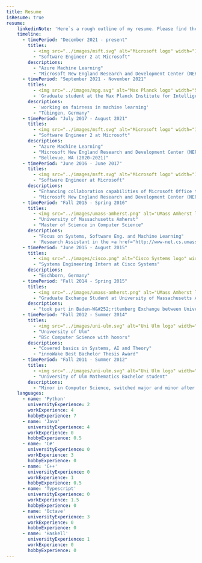 ```yaml
---
title: Resume
isResume: true
resume:
    linkedinNote: 'Here`s a rough outline of my resume. Please find the comprehensive version at <a href="https://www.linkedin.com/in/romanlutz">linkedin.com/in/romanlutz</a>'
    timeline:
      - timePeriod: "December 2021 - present"
        titles:
          - <img src="../images/msft.svg" alt="Microsoft logo" width="100%" class="center">
          - "Software Engineer 2 at Microsoft"
        descriptions:
          - "Azure Machine Learning"
          - "Microsoft New England Research and Development Center (NERD), Cambridge, MA"
      - timePeriod: "September 2021 - November 2021"
        titles:
          - <img src="../images/mpg.svg" alt="Max Planck logo" width="50%" class="center">
          - 'Graduate student at the Max Planck Institute for Intelligent Systems (MPI-IS)'
        descriptions:
          - 'working on fairness in machine learning'
          - "Tübingen, Germany"
      - timePeriod: "July 2017 - August 2021"
        titles:
          - <img src="../images/msft.svg" alt="Microsoft logo" width="100%" class="center">
          - "Software Engineer 2 at Microsoft"
        descriptions:
          - "Azure Machine Learning"
          - "Microsoft New England Research and Development Center (NERD), Cambridge, MA (until 2020)"
          - "Bellevue, WA (2020-2021)"
      - timePeriod: "June 2016 - June 2017"
        titles:
          - <img src="../images/msft.svg" alt="Microsoft logo" width="100%" class="center">
          - "Software Engineer at Microsoft"
        descriptions:
          - "Enhancing collaboration capabilities of Microsoft Office through the Share feature."
          - "Microsoft New England Research and Development Center (NERD), Cambridge, MA"
      - timePeriod: "Fall 2015 - Spring 2016"
        titles:
          - <img src="../images/umass-amherst.png" alt="UMass Amherst logo" width="100%" class="center">
          - "University of Massachusetts Amherst"
          - "Master of Science in Computer Science"
        descriptions:
          - "Focus on Systems, Software Eng. and Machine Learning"
          - 'Research Assistant in the <a href="http://www-net.cs.umass.edu/networks/people.html">Computer Networking Lab</a> working with Professor <a href="https://www.cs.umass.edu/faculty/directory/towsley_donald">Don Towsley</a> and Professor <a href="http://www2.ic.uff.br/~arocha/">Antonio Rocha</a> on the <span class="thigh">Simulation of Cache Networks.</span>'
      - timePeriod: "June 2015 - August 2015"
        titles:
          - <img src="../images/cisco.png" alt="Cisco Systems logo" width="80%" class="center">
          - "Systems Engineering Intern at Cisco Systems"
        descriptions:
          - "Eschborn, Germany"
      - timePeriod: "Fall 2014 - Spring 2015"
        titles:
          - <img src="../images/umass-amherst.png" alt="UMass Amherst logo" width="100%" class="center">
          - "Graduate Exchange Student at University of Massachusetts Amherst"
        descriptions:
          - "took part in Baden-W&#252;rttemberg Exchange between University of Ulm and University of Massachusetts Amherst"
      - timePeriod: "Fall 2012 - Summer 2014"
        titles:
          - <img src="../images/uni-ulm.svg" alt="Uni Ulm logo" width="100%" class="center">
          - "University of Ulm"
          - "BSc Computer Science with honors"
        descriptions:
          - "Covered basics in Systems, AI and Theory"
          - "innoWake Best Bachelor Thesis Award"
      - timePeriod: "Fall 2011 - Summer 2012"
        titles:
          - <img src="../images/uni-ulm.svg" alt="Uni Ulm logo" width="100%" class="center">
          - "University of Ulm Mathematics Bachelor student"
        descriptions:
          - "Minor in Computer Science, switched major and minor after two semesters"
    languages:
      - name: 'Python'
        universityExperience: 2
        workExperience: 4
        hobbyExperience: 7
      - name: 'Java'
        universityExperience: 4
        workExperience: 0
        hobbyExperience: 0.5
      - name: 'C#'
        universityExperience: 0
        workExperience: 3
        hobbyExperience: 0
      - name: 'C++'
        universityExperience: 0
        workExperience: 1
        hobbyExperience: 0.5
      - name: 'Typescript'
        universityExperience: 0
        workExperience: 1.5
        hobbyExperience: 0
      - name: 'Octave'
        universityExperience: 3
        workExperience: 0
        hobbyExperience: 0
      - name: 'Haskell'
        universityExperience: 1
        workExperience: 0
        hobbyExperience: 0
---
```

